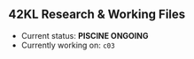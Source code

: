 ## 42KL Research & Working Files
- Current status: **PISCINE ONGOING**
- Currently working on: `c03`
